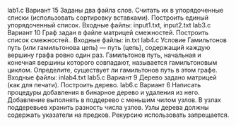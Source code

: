 lab1.c
Вариант 15
Заданы два файла слов. Считать их в упорядоченные списки (использовать сортировку вставками). Построить единый упорядоченный список.
Входные файлы: input1.txt, input2.txt
lab3.c
Вариант 10
Граф задан в файле матрицей смежностей. Построить список смежностей..
Входные файлы: in.txt
lab4.c
Условие
Гамильтонов путь (или гамильтонова цепь) — путь (цепь), содержащий каждую вершину графа ровно один раз. Гамильтонов путь, начальная и конечная вершины которого совпадают, называется гамильтоновым циклом.
Определите, существует ли гамильтонов путь в этом графе.
Входные файлы: inlab4.txt
lab5.c
Вариант 9
Дерево задано матрицей (как для печати). Построить дерево.
lab6.c
Вариант 6
Написать процедуры добавления в бинарное дерево и удаления из него.
Добавление выполнять в поддерево с меньшим чилом узлов. В узлах поддеревьев хранить разность числа узлов. Узлы дерева должны содержать указатели на
предков. Рекурсию использовать запрещается.
